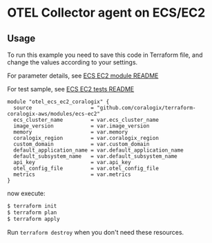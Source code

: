 # OTEL Collector agent on ECS/EC2

## Usage

To run this example you need to save this code in Terraform file, and change the values according to your settings.

For parameter details, see [ECS EC2 module README](../../modules/ecs-ec2/README.md)

For test sample, see [ECS EC2 tests README](../../tests/ecs-ec2/README.md)

```hcl
module "otel_ecs_ec2_coralogix" {
  source                   = "github.com/coralogix/terraform-coralogix-aws/modules/ecs-ec2"
  ecs_cluster_name         = var.ecs_cluster_name
  image_version            = var.image_version
  memory                   = var.memory
  coralogix_region         = var.coralogix_region
  custom_domain            = var.custom_domain
  default_application_name = var.default_application_name
  default_subsystem_name   = var.default_subsystem_name
  api_key                  = var.api_key
  otel_config_file         = var.otel_config_file
  metrics                  = var.metrics
}
```

now execute:
```bash
$ terraform init
$ terraform plan
$ terraform apply
```

Run `terraform destroy` when you don't need these resources.
